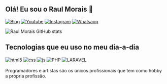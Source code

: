 ## Olá! Eu sou o Raul Morais  🙋‍

[![Blog](https://img.shields.io/website?label=Rlfilmes.online&style=for-the-badge&url=https://rlfilmes.online/)](https://rlfilmes.online)
[![Youtube](https://img.shields.io/badge/YouTube-FF0000?style=for-the-badge&logo=youtube&logoColor=white)](https://youtube.com/c/sujeitoprogramador)
[![Instagram](https://img.shields.io/badge/Instagram-E4405F?style=for-the-badge&logo=instagram&logoColor=white)](https://www.instagram.com/raullizandra)
[![Whatsaop](https://img.shields.io/badge/WhatsApp-25D366?style=for-the-badge&logo=whatsapp&logoColor=white)](https://www.instagram.com/raullizandra)

![Raul Morais GitHub stats](https://github-readme-stats.vercel.app/api?username=raulmoraiss47&show_icons=true&theme=onedark)

## Tecnologias que eu uso no meu dia-a-dia

<div style="display: inline_block">
  <img align="center" alt="html5" src="https://img.shields.io/badge/HTML5-E34F26?style=for-the-badge&logo=html5&logoColor=white" />
  <img align="center" alt="css" src="https://img.shields.io/badge/CSS3-1572B6?style=for-the-badge&logo=css3&logoColor=white" />
  <img align="center" alt="js" src="https://img.shields.io/badge/JavaScript-F7DF1E?style=for-the-badge&logo=javascript&logoColor=black" />
  <img align="center" alt="PHP" src="https://img.shields.io/badge/PHP-777BB4?style=for-the-badge&logo=php&logoColor=white" />
  <img align="center" alt="LARAVEL" src="https://img.shields.io/badge/PHP-777BB4?style=for-the-badge&logo=php&logoColor=white" />
  
</div><br/>
Programadores e artistas são os únicos profissionais que tem como hobby a própria profissão.
